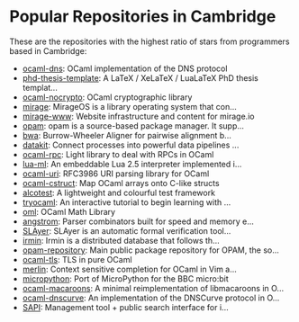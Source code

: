 # Popular Repositories in Cambridge

These are the repositories with the highest ratio of stars from programmers based in Cambridge:

- [ocaml-dns](https://github.com/mirage/ocaml-dns): OCaml implementation of the DNS protocol
- [phd-thesis-template](https://github.com/kks32/phd-thesis-template): A LaTeX / XeLaTeX / LuaLaTeX PhD thesis templat...
- [ocaml-nocrypto](https://github.com/mirleft/ocaml-nocrypto): OCaml cryptographic library
- [mirage](https://github.com/mirage/mirage): MirageOS is a library operating system that con...
- [mirage-www](https://github.com/mirage/mirage-www): Website infrastructure and content for mirage.io
- [opam](https://github.com/ocaml/opam): opam is a source-based package manager. It supp...
- [bwa](https://github.com/lh3/bwa): Burrow-Wheeler Aligner for pairwise alignment b...
- [datakit](https://github.com/docker/datakit): Connect processes into powerful data pipelines ...
- [ocaml-rpc](https://github.com/mirage/ocaml-rpc): Light library to deal with RPCs in OCaml
- [lua-ml](https://github.com/lindig/lua-ml): An embeddable Lua 2.5 interpreter implemented i...
- [ocaml-uri](https://github.com/mirage/ocaml-uri): RFC3986 URI parsing library for OCaml
- [ocaml-cstruct](https://github.com/mirage/ocaml-cstruct): Map OCaml arrays onto C-like structs
- [alcotest](https://github.com/mirage/alcotest): A lightweight and colourful test framework
- [tryocaml](https://github.com/OCamlPro/tryocaml): An interactive tutorial to begin learning with ...
- [oml](https://github.com/hammerlab/oml): OCaml Math Library
- [angstrom](https://github.com/inhabitedtype/angstrom): Parser combinators built for speed and memory e...
- [SLAyer](https://github.com/Microsoft/SLAyer): SLAyer is an automatic formal verification tool...
- [irmin](https://github.com/mirage/irmin): Irmin is a distributed database that follows th...
- [opam-repository](https://github.com/ocaml/opam-repository): Main public package repository for OPAM, the so...
- [ocaml-tls](https://github.com/mirleft/ocaml-tls): TLS in pure OCaml
- [merlin](https://github.com/ocaml/merlin): Context sensitive completion for OCaml in Vim a...
- [micropython](https://github.com/bbcmicrobit/micropython): Port of MicroPython for the BBC micro:bit
- [ocaml-macaroons](https://github.com/nojb/ocaml-macaroons): A minimal reimplementation of libmacaroons in O...
- [ocaml-dnscurve](https://github.com/dsheets/ocaml-dnscurve): An implementation of the DNSCurve protocol in O...
- [SAPI](https://github.com/unepwcmc/SAPI): Management tool + public search interface for i...
